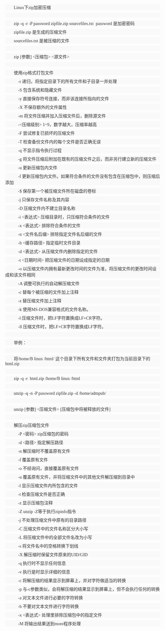 <p style="border-width:0px;padding:0px;margin-top:0px;margin-bottom:8px;list-style:none;text-indent:2em;color:#333333;font-family:宋体;font-size:14px;white-space:normal;background-color:#F9F9F9;">
	<a href="http://www.2cto.com/os/linux/" target="_blank" class="keylink" style="color:#333333;text-decoration-line:none;">Linux</a>下zip<a href="http://www.2cto.com/article/jiami/" target="_blank" class="keylink" style="color:#333333;text-decoration-line:none;">加密</a>压缩
</p>
<p style="border-width:0px;padding:0px;margin-top:0px;margin-bottom:8px;list-style:none;text-indent:2em;color:#333333;font-family:宋体;font-size:14px;white-space:normal;background-color:#F9F9F9;">
	&nbsp;
</p>
<p style="border-width:0px;padding:0px;margin-top:0px;margin-bottom:8px;list-style:none;text-indent:2em;color:#333333;font-family:宋体;font-size:14px;white-space:normal;background-color:#F9F9F9;">
	zip -q -r -P password zipfile.zip sourcefiles.txt&nbsp; password 是加密密码
</p>
<p style="border-width:0px;padding:0px;margin-top:0px;margin-bottom:8px;list-style:none;text-indent:2em;color:#333333;font-family:宋体;font-size:14px;white-space:normal;background-color:#F9F9F9;">
	zipfile.zip 是生成的压缩文件
</p>
<p style="border-width:0px;padding:0px;margin-top:0px;margin-bottom:8px;list-style:none;text-indent:2em;color:#333333;font-family:宋体;font-size:14px;white-space:normal;background-color:#F9F9F9;">
	sourcefiles.txt 是被压缩的文件
</p>
<p style="border-width:0px;padding:0px;margin-top:0px;margin-bottom:8px;list-style:none;text-indent:2em;color:#333333;font-family:宋体;font-size:14px;white-space:normal;background-color:#F9F9F9;">
	&nbsp;
</p>
<p style="border-width:0px;padding:0px;margin-top:0px;margin-bottom:8px;list-style:none;text-indent:2em;color:#333333;font-family:宋体;font-size:14px;white-space:normal;background-color:#F9F9F9;">
	zip [参数] &lt;压缩包&gt; &lt;源文件&gt;
</p>
<p style="border-width:0px;padding:0px;margin-top:0px;margin-bottom:8px;list-style:none;text-indent:2em;color:#333333;font-family:宋体;font-size:14px;white-space:normal;background-color:#F9F9F9;">
	&nbsp;
</p>
<p style="border-width:0px;padding:0px;margin-top:0px;margin-bottom:8px;list-style:none;text-indent:2em;color:#333333;font-family:宋体;font-size:14px;white-space:normal;background-color:#F9F9F9;">
	使用zip格式打包文件
</p>
<p style="border-width:0px;padding:0px;margin-top:0px;margin-bottom:8px;list-style:none;text-indent:2em;color:#333333;font-family:宋体;font-size:14px;white-space:normal;background-color:#F9F9F9;">
	&nbsp;&nbsp;&nbsp; -r 递归，将指定目录下的所有文件和子目录一并处理
</p>
<p style="border-width:0px;padding:0px;margin-top:0px;margin-bottom:8px;list-style:none;text-indent:2em;color:#333333;font-family:宋体;font-size:14px;white-space:normal;background-color:#F9F9F9;">
	&nbsp;&nbsp;&nbsp; -S 包含<a href="http://www.2cto.com/os/" target="_blank" class="keylink" style="color:#333333;text-decoration-line:none;">系统</a>和隐藏文件
</p>
<p style="border-width:0px;padding:0px;margin-top:0px;margin-bottom:8px;list-style:none;text-indent:2em;color:#333333;font-family:宋体;font-size:14px;white-space:normal;background-color:#F9F9F9;">
	&nbsp;&nbsp;&nbsp; -y 直接保存符号连接，而非该连接所指向的文件
</p>
<p style="border-width:0px;padding:0px;margin-top:0px;margin-bottom:8px;list-style:none;text-indent:2em;color:#333333;font-family:宋体;font-size:14px;white-space:normal;background-color:#F9F9F9;">
	&nbsp;&nbsp;&nbsp; -X 不保存额外的文件属性
</p>
<p style="border-width:0px;padding:0px;margin-top:0px;margin-bottom:8px;list-style:none;text-indent:2em;color:#333333;font-family:宋体;font-size:14px;white-space:normal;background-color:#F9F9F9;">
	&nbsp;&nbsp;&nbsp; -m 将文件压缩并加入压缩文件后，删除源文件
</p>
<p style="border-width:0px;padding:0px;margin-top:0px;margin-bottom:8px;list-style:none;text-indent:2em;color:#333333;font-family:宋体;font-size:14px;white-space:normal;background-color:#F9F9F9;">
	&nbsp;&nbsp;&nbsp; -&lt;压缩级别&gt; 1~9，数字越大，压缩率越高
</p>
<p style="border-width:0px;padding:0px;margin-top:0px;margin-bottom:8px;list-style:none;text-indent:2em;color:#333333;font-family:宋体;font-size:14px;white-space:normal;background-color:#F9F9F9;">
	&nbsp;&nbsp;&nbsp; -F 尝试修复已损坏的压缩文件
</p>
<p style="border-width:0px;padding:0px;margin-top:0px;margin-bottom:8px;list-style:none;text-indent:2em;color:#333333;font-family:宋体;font-size:14px;white-space:normal;background-color:#F9F9F9;">
	&nbsp;&nbsp;&nbsp; -T 检查备份文件内的每个文件是否正确无误
</p>
<p style="border-width:0px;padding:0px;margin-top:0px;margin-bottom:8px;list-style:none;text-indent:2em;color:#333333;font-family:宋体;font-size:14px;white-space:normal;background-color:#F9F9F9;">
	&nbsp;&nbsp;&nbsp; -q 不显示指令执行过程
</p>
<p style="border-width:0px;padding:0px;margin-top:0px;margin-bottom:8px;list-style:none;text-indent:2em;color:#333333;font-family:宋体;font-size:14px;white-space:normal;background-color:#F9F9F9;">
	&nbsp;&nbsp;&nbsp; -g 将文件压缩后附加在既有的压缩文件之后，而非另行建立新的压缩文件
</p>
<p style="border-width:0px;padding:0px;margin-top:0px;margin-bottom:8px;list-style:none;text-indent:2em;color:#333333;font-family:宋体;font-size:14px;white-space:normal;background-color:#F9F9F9;">
	&nbsp;&nbsp;&nbsp; -u 更新压缩包内文件
</p>
<p style="border-width:0px;padding:0px;margin-top:0px;margin-bottom:8px;list-style:none;text-indent:2em;color:#333333;font-family:宋体;font-size:14px;white-space:normal;background-color:#F9F9F9;">
	&nbsp;&nbsp;&nbsp; -f 更新压缩包内文件。如果符合条件的文件没有包含在压缩包中，则压缩后添加
</p>
<p style="border-width:0px;padding:0px;margin-top:0px;margin-bottom:8px;list-style:none;text-indent:2em;color:#333333;font-family:宋体;font-size:14px;white-space:normal;background-color:#F9F9F9;">
	&nbsp;&nbsp;&nbsp; -$ 保存第一个被压缩文件所在磁盘的卷标
</p>
<p style="border-width:0px;padding:0px;margin-top:0px;margin-bottom:8px;list-style:none;text-indent:2em;color:#333333;font-family:宋体;font-size:14px;white-space:normal;background-color:#F9F9F9;">
	&nbsp;&nbsp;&nbsp; -j 只保存文件名称及其内容
</p>
<p style="border-width:0px;padding:0px;margin-top:0px;margin-bottom:8px;list-style:none;text-indent:2em;color:#333333;font-family:宋体;font-size:14px;white-space:normal;background-color:#F9F9F9;">
	&nbsp;&nbsp;&nbsp; -D 压缩文件内不建立目录名称
</p>
<p style="border-width:0px;padding:0px;margin-top:0px;margin-bottom:8px;list-style:none;text-indent:2em;color:#333333;font-family:宋体;font-size:14px;white-space:normal;background-color:#F9F9F9;">
	&nbsp;&nbsp;&nbsp; -i &lt;表达式&gt; 压缩目录时，只压缩符合条件的文件
</p>
<p style="border-width:0px;padding:0px;margin-top:0px;margin-bottom:8px;list-style:none;text-indent:2em;color:#333333;font-family:宋体;font-size:14px;white-space:normal;background-color:#F9F9F9;">
	&nbsp;&nbsp;&nbsp; -x &lt;表达式&gt; 排除符合条件的文件
</p>
<p style="border-width:0px;padding:0px;margin-top:0px;margin-bottom:8px;list-style:none;text-indent:2em;color:#333333;font-family:宋体;font-size:14px;white-space:normal;background-color:#F9F9F9;">
	&nbsp;&nbsp;&nbsp; -n &lt;文件名后缀&gt; 排除指定文件名后缀的文件
</p>
<p style="border-width:0px;padding:0px;margin-top:0px;margin-bottom:8px;list-style:none;text-indent:2em;color:#333333;font-family:宋体;font-size:14px;white-space:normal;background-color:#F9F9F9;">
	&nbsp;&nbsp;&nbsp; -b &lt;缓存路径&gt; 指定临时文件目录
</p>
<p style="border-width:0px;padding:0px;margin-top:0px;margin-bottom:8px;list-style:none;text-indent:2em;color:#333333;font-family:宋体;font-size:14px;white-space:normal;background-color:#F9F9F9;">
	&nbsp;&nbsp;&nbsp; -d &lt;表达式&gt; 从压缩文件内删除指定的文件
</p>
<p style="border-width:0px;padding:0px;margin-top:0px;margin-bottom:8px;list-style:none;text-indent:2em;color:#333333;font-family:宋体;font-size:14px;white-space:normal;background-color:#F9F9F9;">
	&nbsp;&nbsp;&nbsp; -t &lt;日期时间&gt; 把压缩文件的日期设成指定的日期
</p>
<p style="border-width:0px;padding:0px;margin-top:0px;margin-bottom:8px;list-style:none;text-indent:2em;color:#333333;font-family:宋体;font-size:14px;white-space:normal;background-color:#F9F9F9;">
	&nbsp;&nbsp;&nbsp; -o 以压缩文件内拥有最新更改时间的文件为准，将压缩文件的更改时间设成和该文件相同
</p>
<p style="border-width:0px;padding:0px;margin-top:0px;margin-bottom:8px;list-style:none;text-indent:2em;color:#333333;font-family:宋体;font-size:14px;white-space:normal;background-color:#F9F9F9;">
	&nbsp;&nbsp;&nbsp; -A 调整可执行的自动解压缩文件
</p>
<p style="border-width:0px;padding:0px;margin-top:0px;margin-bottom:8px;list-style:none;text-indent:2em;color:#333333;font-family:宋体;font-size:14px;white-space:normal;background-color:#F9F9F9;">
	&nbsp;&nbsp;&nbsp; -c 替每个被压缩的文件加上注释
</p>
<p style="border-width:0px;padding:0px;margin-top:0px;margin-bottom:8px;list-style:none;text-indent:2em;color:#333333;font-family:宋体;font-size:14px;white-space:normal;background-color:#F9F9F9;">
	&nbsp;&nbsp;&nbsp; -z 替压缩文件加上注释
</p>
<p style="border-width:0px;padding:0px;margin-top:0px;margin-bottom:8px;list-style:none;text-indent:2em;color:#333333;font-family:宋体;font-size:14px;white-space:normal;background-color:#F9F9F9;">
	&nbsp;&nbsp;&nbsp; -k 使用MS-DOS兼容格式的文件名称。
</p>
<p style="border-width:0px;padding:0px;margin-top:0px;margin-bottom:8px;list-style:none;text-indent:2em;color:#333333;font-family:宋体;font-size:14px;white-space:normal;background-color:#F9F9F9;">
	&nbsp;&nbsp;&nbsp; -l 压缩文件时，把LF字符置换成LF+CR字符。
</p>
<p style="border-width:0px;padding:0px;margin-top:0px;margin-bottom:8px;list-style:none;text-indent:2em;color:#333333;font-family:宋体;font-size:14px;white-space:normal;background-color:#F9F9F9;">
	&nbsp;&nbsp;&nbsp; -ll 压缩文件时，把LF+CR字符置换成LF字符。
</p>
<p style="border-width:0px;padding:0px;margin-top:0px;margin-bottom:8px;list-style:none;text-indent:2em;color:#333333;font-family:宋体;font-size:14px;white-space:normal;background-color:#F9F9F9;">
	&nbsp;
</p>
<p style="border-width:0px;padding:0px;margin-top:0px;margin-bottom:8px;list-style:none;text-indent:2em;color:#333333;font-family:宋体;font-size:14px;white-space:normal;background-color:#F9F9F9;">
	举例：
</p>
<p style="border-width:0px;padding:0px;margin-top:0px;margin-bottom:8px;list-style:none;text-indent:2em;color:#333333;font-family:宋体;font-size:14px;white-space:normal;background-color:#F9F9F9;">
	&nbsp;
</p>
<p style="border-width:0px;padding:0px;margin-top:0px;margin-bottom:8px;list-style:none;text-indent:2em;color:#333333;font-family:宋体;font-size:14px;white-space:normal;background-color:#F9F9F9;">
	将/home/B linux /html/ 这个目录下所有文件和文件夹打包为当前目录下的html.zip
</p>
<p style="border-width:0px;padding:0px;margin-top:0px;margin-bottom:8px;list-style:none;text-indent:2em;color:#333333;font-family:宋体;font-size:14px;white-space:normal;background-color:#F9F9F9;">
	&nbsp;
</p>
<p style="border-width:0px;padding:0px;margin-top:0px;margin-bottom:8px;list-style:none;text-indent:2em;color:#333333;font-family:宋体;font-size:14px;white-space:normal;background-color:#F9F9F9;">
	zip -q -r&nbsp; html.zip /home/B linux /html
</p>
<p style="border-width:0px;padding:0px;margin-top:0px;margin-bottom:8px;list-style:none;text-indent:2em;color:#333333;font-family:宋体;font-size:14px;white-space:normal;background-color:#F9F9F9;">
	&nbsp;
</p>
<p style="border-width:0px;padding:0px;margin-top:0px;margin-bottom:8px;list-style:none;text-indent:2em;color:#333333;font-family:宋体;font-size:14px;white-space:normal;background-color:#F9F9F9;">
	unzip -q -n -P password zipfile.zip -d /home/admpub/
</p>
<p style="border-width:0px;padding:0px;margin-top:0px;margin-bottom:8px;list-style:none;text-indent:2em;color:#333333;font-family:宋体;font-size:14px;white-space:normal;background-color:#F9F9F9;">
	&nbsp;
</p>
<p style="border-width:0px;padding:0px;margin-top:0px;margin-bottom:8px;list-style:none;text-indent:2em;color:#333333;font-family:宋体;font-size:14px;white-space:normal;background-color:#F9F9F9;">
	unzip [参数] &lt;压缩文件&gt; [压缩包中将被释放的文件]
</p>
<p style="border-width:0px;padding:0px;margin-top:0px;margin-bottom:8px;list-style:none;text-indent:2em;color:#333333;font-family:宋体;font-size:14px;white-space:normal;background-color:#F9F9F9;">
	&nbsp;
</p>
<p style="border-width:0px;padding:0px;margin-top:0px;margin-bottom:8px;list-style:none;text-indent:2em;color:#333333;font-family:宋体;font-size:14px;white-space:normal;background-color:#F9F9F9;">
	解压zip压缩包文件
</p>
<p style="border-width:0px;padding:0px;margin-top:0px;margin-bottom:8px;list-style:none;text-indent:2em;color:#333333;font-family:宋体;font-size:14px;white-space:normal;background-color:#F9F9F9;">
	&nbsp;&nbsp;&nbsp; -P &lt;密码&gt; zip压缩包的密码
</p>
<p style="border-width:0px;padding:0px;margin-top:0px;margin-bottom:8px;list-style:none;text-indent:2em;color:#333333;font-family:宋体;font-size:14px;white-space:normal;background-color:#F9F9F9;">
	&nbsp;&nbsp;&nbsp; -d &lt;路径&gt; 指定解压路径
</p>
<p style="border-width:0px;padding:0px;margin-top:0px;margin-bottom:8px;list-style:none;text-indent:2em;color:#333333;font-family:宋体;font-size:14px;white-space:normal;background-color:#F9F9F9;">
	&nbsp;&nbsp;&nbsp; -n 解压缩时不覆盖原有文件
</p>
<p style="border-width:0px;padding:0px;margin-top:0px;margin-bottom:8px;list-style:none;text-indent:2em;color:#333333;font-family:宋体;font-size:14px;white-space:normal;background-color:#F9F9F9;">
	&nbsp;&nbsp;&nbsp; -f 覆盖原有文件
</p>
<p style="border-width:0px;padding:0px;margin-top:0px;margin-bottom:8px;list-style:none;text-indent:2em;color:#333333;font-family:宋体;font-size:14px;white-space:normal;background-color:#F9F9F9;">
	&nbsp;&nbsp;&nbsp; -o 不经询问，直接覆盖原有文件
</p>
<p style="border-width:0px;padding:0px;margin-top:0px;margin-bottom:8px;list-style:none;text-indent:2em;color:#333333;font-family:宋体;font-size:14px;white-space:normal;background-color:#F9F9F9;">
	&nbsp;&nbsp;&nbsp; -u 覆盖原有文件，并将压缩文件中的其他文件解压缩到目录中
</p>
<p style="border-width:0px;padding:0px;margin-top:0px;margin-bottom:8px;list-style:none;text-indent:2em;color:#333333;font-family:宋体;font-size:14px;white-space:normal;background-color:#F9F9F9;">
	&nbsp;&nbsp;&nbsp; -l 显示压缩文件内所包含的文件
</p>
<p style="border-width:0px;padding:0px;margin-top:0px;margin-bottom:8px;list-style:none;text-indent:2em;color:#333333;font-family:宋体;font-size:14px;white-space:normal;background-color:#F9F9F9;">
	&nbsp;&nbsp;&nbsp; -t 检查压缩文件是否正确
</p>
<p style="border-width:0px;padding:0px;margin-top:0px;margin-bottom:8px;list-style:none;text-indent:2em;color:#333333;font-family:宋体;font-size:14px;white-space:normal;background-color:#F9F9F9;">
	&nbsp;&nbsp;&nbsp; -z 显示压缩包注释
</p>
<p style="border-width:0px;padding:0px;margin-top:0px;margin-bottom:8px;list-style:none;text-indent:2em;color:#333333;font-family:宋体;font-size:14px;white-space:normal;background-color:#F9F9F9;">
	&nbsp;&nbsp;&nbsp; -Z unzip -Z等于执行zipinfo指令
</p>
<p style="border-width:0px;padding:0px;margin-top:0px;margin-bottom:8px;list-style:none;text-indent:2em;color:#333333;font-family:宋体;font-size:14px;white-space:normal;background-color:#F9F9F9;">
	&nbsp;&nbsp;&nbsp; -j 不处理压缩文件中原有的目录路径
</p>
<p style="border-width:0px;padding:0px;margin-top:0px;margin-bottom:8px;list-style:none;text-indent:2em;color:#333333;font-family:宋体;font-size:14px;white-space:normal;background-color:#F9F9F9;">
	&nbsp;&nbsp;&nbsp; -C 压缩文件中的文件名称区分大小写
</p>
<p style="border-width:0px;padding:0px;margin-top:0px;margin-bottom:8px;list-style:none;text-indent:2em;color:#333333;font-family:宋体;font-size:14px;white-space:normal;background-color:#F9F9F9;">
	&nbsp;&nbsp;&nbsp; -L 将压缩文件中的全部文件名改为小写
</p>
<p style="border-width:0px;padding:0px;margin-top:0px;margin-bottom:8px;list-style:none;text-indent:2em;color:#333333;font-family:宋体;font-size:14px;white-space:normal;background-color:#F9F9F9;">
	&nbsp;&nbsp;&nbsp; -s 将文件名中的空格转换下划线
</p>
<p style="border-width:0px;padding:0px;margin-top:0px;margin-bottom:8px;list-style:none;text-indent:2em;color:#333333;font-family:宋体;font-size:14px;white-space:normal;background-color:#F9F9F9;">
	&nbsp;&nbsp;&nbsp; -X 解压缩时保留文件原来的UID/GID
</p>
<p style="border-width:0px;padding:0px;margin-top:0px;margin-bottom:8px;list-style:none;text-indent:2em;color:#333333;font-family:宋体;font-size:14px;white-space:normal;background-color:#F9F9F9;">
	&nbsp;&nbsp;&nbsp; -q 执行时不显示任何信息
</p>
<p style="border-width:0px;padding:0px;margin-top:0px;margin-bottom:8px;list-style:none;text-indent:2em;color:#333333;font-family:宋体;font-size:14px;white-space:normal;background-color:#F9F9F9;">
	&nbsp;&nbsp;&nbsp; -v 执行是时显示详细的信息
</p>
<p style="border-width:0px;padding:0px;margin-top:0px;margin-bottom:8px;list-style:none;text-indent:2em;color:#333333;font-family:宋体;font-size:14px;white-space:normal;background-color:#F9F9F9;">
	&nbsp;&nbsp;&nbsp; -c 将解压缩的结果显示到屏幕上，并对字符做适当的转换
</p>
<p style="border-width:0px;padding:0px;margin-top:0px;margin-bottom:8px;list-style:none;text-indent:2em;color:#333333;font-family:宋体;font-size:14px;white-space:normal;background-color:#F9F9F9;">
	&nbsp;&nbsp;&nbsp; -p 与-c参数类似，会将解压缩的结果显示到屏幕上，但不会执行任何的转换
</p>
<p style="border-width:0px;padding:0px;margin-top:0px;margin-bottom:8px;list-style:none;text-indent:2em;color:#333333;font-family:宋体;font-size:14px;white-space:normal;background-color:#F9F9F9;">
	&nbsp;&nbsp;&nbsp; -a 对文本文件进行必要的字符转换
</p>
<p style="border-width:0px;padding:0px;margin-top:0px;margin-bottom:8px;list-style:none;text-indent:2em;color:#333333;font-family:宋体;font-size:14px;white-space:normal;background-color:#F9F9F9;">
	&nbsp;&nbsp;&nbsp; -b 不要对文本文件进行字符转换
</p>
<p style="border-width:0px;padding:0px;margin-top:0px;margin-bottom:8px;list-style:none;text-indent:2em;color:#333333;font-family:宋体;font-size:14px;white-space:normal;background-color:#F9F9F9;">
	&nbsp;&nbsp;&nbsp; -x &lt;表达式&gt; 处理里排除压缩包中的指定文件
</p>
<p style="border-width:0px;padding:0px;margin-top:0px;margin-bottom:8px;list-style:none;text-indent:2em;color:#333333;font-family:宋体;font-size:14px;white-space:normal;background-color:#F9F9F9;">
	&nbsp;&nbsp;&nbsp; -M 将输出结果送到more程序处理
</p>